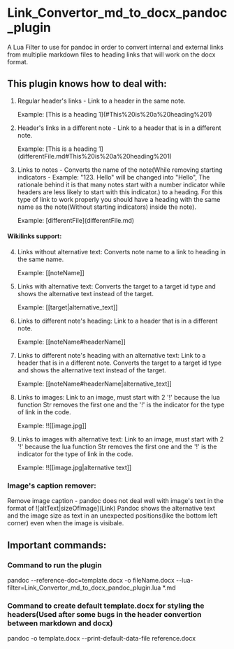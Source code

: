 # Link_Convertor_md_to_docx_pandoc_plugin
A Lua Filter to use for pandoc in order to convert internal and external links from multiplie markdown files to heading links that will work on the docx format.

## This plugin knows how to deal with:
1. Regular header's links - Link to a header in the same note.

   Example: \[This is a heading 1](#This%20is%20a%20heading%201)
2. Header's links in a different note - Link to a header that is in a different note.

   Example: \[This is a heading 1](differentFile.md#This%20is%20a%20heading%201)
3. Links to notes - Converts the name of the note(While removing starting indicators - Example: "123. Hello" will be changed into "Hello", The rationale behind it is that many notes start with a number indicator while headers are less likely to start with this indicator.) to a heading. For this type of link to work properly you should have a heading with the same name as the note(Without starting indicators) inside the note).

   Example: \[differentFile](differentFile.md)

#### Wikilinks support:

4. Links without alternative text: Converts note name to a link to heading in the same name.

   Example: \[[noteName]]

5. Links with alternative text: Converts the target to a target id type and shows the alternative text instead of the target.

   Example: \[[target|alternative_text]]

6. Links to different note's heading: Link to a header that is in a different note.

   Example: \[[noteName\#headerName]]

7. Links to different note's heading with an alternative text: Link to a header that is in a different note. Converts the target to a target id type and shows the alternative text instead of the target.

   Example: \[[noteName\#headerName|alternative_text]]

8. Links to images: Link to an image, must start with 2 '!' because the lua function Str removes the first one and the '!' is the indicator for the type of link in the code.

   Example: \!![[image.jpg]]

9. Links to images with alternative text: Link to an image, must start with 2 '!' because the lua function Str removes the first one and the '!' is the indicator for the type of link in the code.

   Example: \!![[image.jpg|alternative text]]

### Image's caption remover:
  Remove image caption - pandoc does not deal well with image's text in the format of \![altText|sizeOfImage]\(Link)
  Pandoc shows the alternative text and the image size as text in an unexpected positions(like the bottom left corner)
  even when the image is visibale.

## Important commands:

### Command to run the plugin
pandoc --reference-doc=template.docx -o fileName.docx --lua-filter=Link_Convertor_md_to_docx_pandoc_plugin.lua *.md

### Command to create default template.docx for styling the headers(Used after some bugs in the header convertion between markdown and docx)
pandoc -o template.docx --print-default-data-file reference.docx
